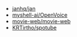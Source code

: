- [janhq/jan](https://github.com/janhq/jan)
- [myshell-ai/OpenVoice](https://github.com/myshell-ai/OpenVoice)
- [movie-web/movie-web](https://github.com/movie-web/movie-web)
- [KRTirtho/spotube](https://github.com/KRTirtho/spotube)
